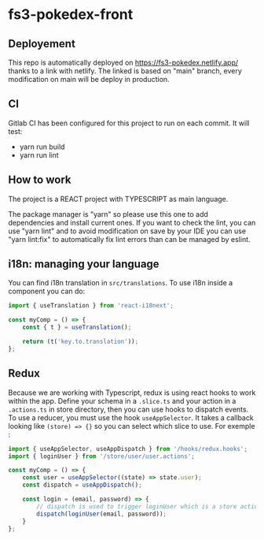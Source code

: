 # fs3-pokedex-front

## Deployement
This repo is automatically deployed on https://fs3-pokedex.netlify.app/ thanks to a link with netlify. The linked is based on "main" branch, every modification on main will be deploy in production.

## CI
Gitlab CI has been configured for this project to run on each commit.
It will test:
  - yarn run build
  - yarn run lint

## How to work
The project is a REACT project with TYPESCRIPT as main language.

The package manager is "yarn" so please use this one to add dependencies and install current ones.
If you want to check the lint, you can use "yarn lint" and to avoid modification on save by your IDE you can use "yarn lint:fix" to automatically fix lint errors than can be managed by eslint.

## i18n: managing your language
You can find i18n translation in `src/translations`. To use i18n inside a component you can do:
```js
import { useTranslation } from 'react-i18next';

const myComp = () => {
    const { t } = useTranslation();

    return (t('key.to.translation'));
};
```

## Redux
Because we are working with Typescript, redux is using react hooks to work within the app. Define your schema in a `.slice.ts` and your action in a `.actions.ts` in store directory, then you can use hooks to dispatch events. To use a reducer, you must use the hook `useAppSelector`. It takes a callback looking like `(store) => {}` so you can select which slice to use. For exemple :

```js
import { useAppSelector, useAppDispatch } from '/hooks/redux.hooks';
import { loginUser } from '/store/user/user.actions';

const myComp = () => {
    const user = useAppSelector((state) => state.user);
    const dispatch = useAppDispatch();

    const login = (email, password) => {
        // dispatch is used to trigger loginUser which is a store action
        dispatch(loginUser(email, password));
    }
};
```